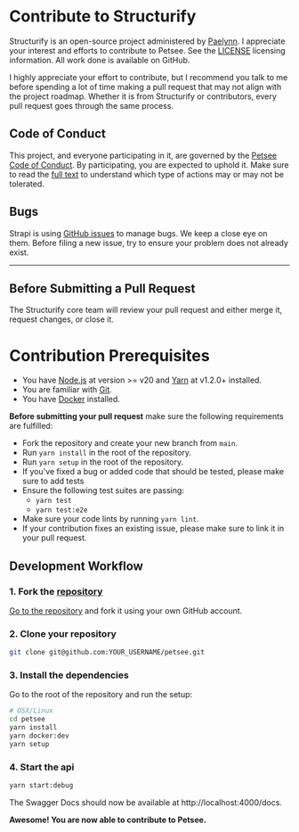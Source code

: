 # Contribute to Structurify

Structurify is an open-source project administered by [Paelynn](<[pauline@petsee.co](https://github.com/Paelynn)>). I appreciate your interest and efforts to contribute to Petsee. See the [LICENSE](https://github.com/petsee-co/petsee/blob/main/LICENSE) licensing information. All work done is available on GitHub.

I highly appreciate your effort to contribute, but I recommend you talk to me before spending a lot of time making a pull request that may not align with the project roadmap. Whether it is from Structurify or contributors, every pull request goes through the same process.

## Code of Conduct

This project, and everyone participating in it, are governed by the [Petsee Code of Conduct](CODE_OF_CONDUCT.md). By participating, you are expected to uphold it. Make sure to read the [full text](CODE_OF_CONDUCT.md) to understand which type of actions may or may not be tolerated.

## Bugs

Strapi is using [GitHub issues](https://github.com/petsee-co/petsee/issues) to manage bugs. We keep a close eye on them. Before filing a new issue, try to ensure your problem does not already exist.

---

## Before Submitting a Pull Request

The Structurify core team will review your pull request and either merge it, request changes, or close it.

# Contribution Prerequisites

- You have [Node.js](https://nodejs.org/en/) at version >= v20 and [Yarn](https://yarnpkg.com/en/) at v1.2.0+ installed.
- You are familiar with [Git](https://git-scm.com).
- You have [Docker](https://www.docker.com/) installed.

**Before submitting your pull request** make sure the following requirements are fulfilled:

- Fork the repository and create your new branch from `main`.
- Run `yarn install` in the root of the repository.
- Run `yarn setup` in the root of the repository.
- If you've fixed a bug or added code that should be tested, please make sure to add tests
- Ensure the following test suites are passing:
  - `yarn test`
  - `yarn test:e2e`
- Make sure your code lints by running `yarn lint`.
- If your contribution fixes an existing issue, please make sure to link it in your pull request.

## Development Workflow

### 1. Fork the [repository](https://github.com/petsee-co/petsee)

[Go to the repository](https://github.com/petsee-co/petsee) and fork it using your own GitHub account.

### 2. Clone your repository

```bash
git clone git@github.com:YOUR_USERNAME/petsee.git
```

### 3. Install the dependencies

Go to the root of the repository and run the setup:

```bash
# OSX/Linux
cd petsee
yarn install
yarn docker:dev
yarn setup
```

### 4. Start the api

```bash
yarn start:debug
```

The Swagger Docs should now be available at http://localhost:4000/docs.

**Awesome! You are now able to contribute to Petsee.**
